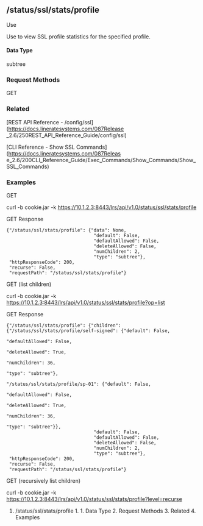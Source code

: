 ## /status/ssl/stats/profile

Use

Use to view SSL profile statistics for the specified profile.

#### Data Type

subtree

### Request Methods

GET

### Related

[REST API Reference - /config/ssl](https://docs.lineratesystems.com/087Release
_2.6/250REST_API_Reference_Guide/config/ssl)

[CLI Reference - Show SSL Commands](https://docs.lineratesystems.com/087Releas
e_2.6/200CLI_Reference_Guide/Exec_Commands/Show_Commands/Show_SSL_Commands)

### Examples

GET

curl -b cookie.jar -k
https://10.1.2.3:8443/lrs/api/v1.0/status/ssl/stats/profile

GET Response

    
    {"/status/ssl/stats/profile": {"data": None,
                                    "default": False,
                                    "defaultAllowed": False,
                                    "deleteAllowed": False,
                                    "numChildren": 2,
                                    "type": "subtree"},
     "httpResponseCode": 200,
     "recurse": False,
     "requestPath": "/status/ssl/stats/profile"}
    

GET (list children)

curl -b cookie.jar -k
https://10.1.2.3:8443/lrs/api/v1.0/status/ssl/stats/profile?op=list

GET Response

    
    {"/status/ssl/stats/profile": {"children": {"/status/ssl/stats/profile/self-signed": {"default": False,
                                                                                             "defaultAllowed": False,
                                                                                             "deleteAllowed": True,
                                                                                             "numChildren": 36,
                                                                                             "type": "subtree"},
                                                  "/status/ssl/stats/profile/sp-01": {"default": False,
                                                                                       "defaultAllowed": False,
                                                                                       "deleteAllowed": True,
                                                                                       "numChildren": 36,
                                                                                       "type": "subtree"}},
                                    "default": False,
                                    "defaultAllowed": False,
                                    "deleteAllowed": False,
                                    "numChildren": 2,
                                    "type": "subtree"},
     "httpResponseCode": 200,
     "recurse": False,
     "requestPath": "/status/ssl/stats/profile"}
    

GET (recursively list children)

curl -b cookie.jar -k
https://10.1.2.3:8443/lrs/api/v1.0/status/ssl/stats/profile?level=recurse

  1. /status/ssl/stats/profile
    1.       1. Data Type
    2. Request Methods
    3. Related
    4. Examples

